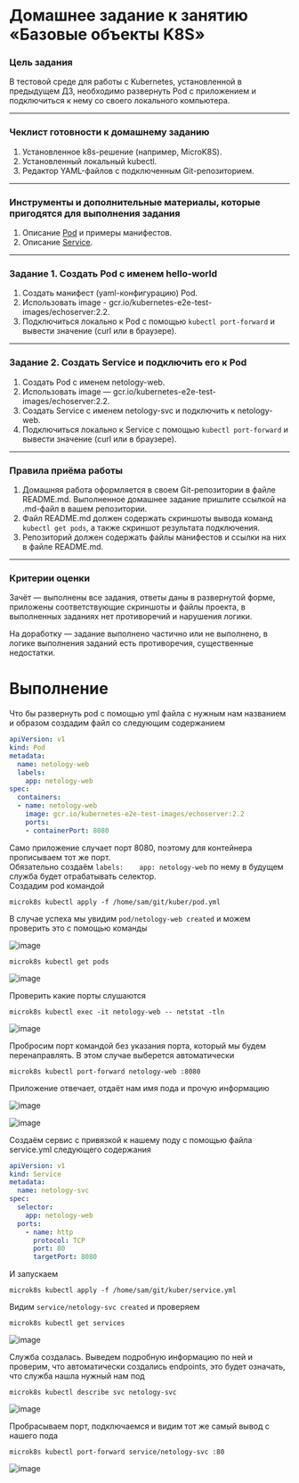 # Домашнее задание к занятию «Базовые объекты K8S»

### Цель задания

В тестовой среде для работы с Kubernetes, установленной в предыдущем ДЗ, необходимо развернуть Pod с приложением и подключиться к нему со своего локального компьютера. 

------

### Чеклист готовности к домашнему заданию

1. Установленное k8s-решение (например, MicroK8S).
2. Установленный локальный kubectl.
3. Редактор YAML-файлов с подключенным Git-репозиторием.

------

### Инструменты и дополнительные материалы, которые пригодятся для выполнения задания

1. Описание [Pod](https://kubernetes.io/docs/concepts/workloads/pods/) и примеры манифестов.
2. Описание [Service](https://kubernetes.io/docs/concepts/services-networking/service/).

------

### Задание 1. Создать Pod с именем hello-world

1. Создать манифест (yaml-конфигурацию) Pod.
2. Использовать image - gcr.io/kubernetes-e2e-test-images/echoserver:2.2.
3. Подключиться локально к Pod с помощью `kubectl port-forward` и вывести значение (curl или в браузере).

------

### Задание 2. Создать Service и подключить его к Pod

1. Создать Pod с именем netology-web.
2. Использовать image — gcr.io/kubernetes-e2e-test-images/echoserver:2.2.
3. Создать Service с именем netology-svc и подключить к netology-web.
4. Подключиться локально к Service с помощью `kubectl port-forward` и вывести значение (curl или в браузере).

------

### Правила приёма работы

1. Домашняя работа оформляется в своем Git-репозитории в файле README.md. Выполненное домашнее задание пришлите ссылкой на .md-файл в вашем репозитории.
2. Файл README.md должен содержать скриншоты вывода команд `kubectl get pods`, а также скриншот результата подключения.
3. Репозиторий должен содержать файлы манифестов и ссылки на них в файле README.md.

------

### Критерии оценки
Зачёт — выполнены все задания, ответы даны в развернутой форме, приложены соответствующие скриншоты и файлы проекта, в выполненных заданиях нет противоречий и нарушения логики.

На доработку — задание выполнено частично или не выполнено, в логике выполнения заданий есть противоречия, существенные недостатки.



# Выполнение

Что бы развернуть pod с помощью yml файла с нужным нам названием и образом создадим файл со следующим содержанием  
```yml
apiVersion: v1
kind: Pod
metadata:
  name: netology-web
  labels:
    app: netology-web
spec:
  containers:
  - name: netology-web
    image: gcr.io/kubernetes-e2e-test-images/echoserver:2.2
    ports:
    - containerPort: 8080
```
Само приложение случает порт 8080, поэтому для контейнера прописываем тот же порт.  
Обязательно создаём   `labels:    app: netology-web` по нему в будущем служба будет отрабатывать селектор.  
Создадим pod командой
```
microk8s kubectl apply -f /home/sam/git/kuber/pod.yml
```
В случае успеха мы увидим `pod/netology-web created` и можем проверить это с помощью команды 

![image](https://github.com/SemenAmbarnov/kuber-homeworks/assets/92155007/a22989f4-3f03-44b2-af37-98448c9888f9)


```
microk8s kubectl get pods
```

![image](https://github.com/SemenAmbarnov/kuber-homeworks/assets/92155007/88852bee-f4f3-4f77-a959-7e76ee31b03e)


Проверить какие порты слушаются  
```
microk8s kubectl exec -it netology-web -- netstat -tln
```
![image](https://github.com/SemenAmbarnov/kuber-homeworks/assets/92155007/1baadff0-ee2a-4c20-8561-89cae0f77150)


Пробросим порт командой без указания порта, который мы будем перенаправлять. В этом случае выберется автоматически
```
microk8s kubectl port-forward netology-web :8080
```

Приложение отвечает, отдаёт нам имя пода и прочую информацию


![image](https://github.com/SemenAmbarnov/kuber-homeworks/assets/92155007/2a665a9e-a8bb-4fb2-8760-a510e7c512f4)


![image](https://github.com/SemenAmbarnov/kuber-homeworks/assets/92155007/a1331de8-b82b-494e-944c-f8e9fbf1ad9e)



Создаём сервис с привязкой к нашему поду с помощью файла service.yml следующего содержания
```yml
apiVersion: v1
kind: Service
metadata:
  name: netology-svc
spec:
  selector:
    app: netology-web
  ports:
    - name: http
      protocol: TCP
      port: 80
      targetPort: 8080
```
И запускаем  
```
microk8s kubectl apply -f /home/sam/git/kuber/service.yml
```
Видим `service/netology-svc created` и проверяем  
```
microk8s kubectl get services
```

![image](https://github.com/SemenAmbarnov/kuber-homeworks/assets/92155007/a454c860-efe0-400f-8601-d2099cb472c3)


Служба создалась. Выведем подробную информацию по ней и проверим, что автоматически создались endpoints, это будет означать, что служба нашла нужный нам под  
```
microk8s kubectl describe svc netology-svc
```

![image](https://github.com/SemenAmbarnov/kuber-homeworks/assets/92155007/c7774c9b-f1f3-4537-88b0-90e4fdc0d539)


Пробрасываем порт, подключаемся и видим тот же самый вывод с нашего пода
```
microk8s kubectl port-forward service/netology-svc :80
```


![image](https://github.com/SemenAmbarnov/kuber-homeworks/assets/92155007/15539c42-b55a-4b2f-a522-5894ef15219f)

